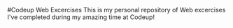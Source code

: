 #Codeup Web Excercises
This is my personal repository of Web excercises
I've completed during my amazing time at Codeup!